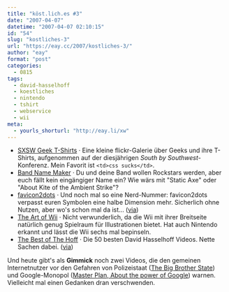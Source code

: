 ```yaml
---
title: "köst.lich.es #3"
date: "2007-04-07"
datetime: "2007-04-07 02:10:15"
id: "54"
slug: "kostliches-3"
url: "https://eay.cc/2007/kostliches-3/"
author: "eay"
format: "post"
categories:
  - 0815
tags:
  - david-hasselhoff
  - koestliches
  - nintendo
  - tshirt
  - webservice
  - wii
meta:
  - yourls_shorturl: "http://eay.li/xw"
---
```


- [SXSW Geek T-Shirts](http://www.flickr.com/photos/smithmag/sets/72157600002403395/) · Eine kleine flickr-Galerie über Geeks und ihre T-Shirts, aufgenommen auf der diesjährigen _South by Southwest_\-Konferenz. Mein Favorit ist `<td>css sucks</td>`.
- [Band Name Maker](http://www.bandnamemaker.com/generator/) · Du und deine Band wollen Rockstars werden, aber euch fällt kein eingängiger Name ein? Wie wärs mit "Static Axe" oder "About Kite of the Ambient Strike"?
- [favicon2dots](http://favicon2dots.com/) · Und noch mal so eine Nerd-Nummer: favicon2dots verpasst euren Symbolen eine halbe Dimension mehr. Sicherlich ohne Nutzen, aber wo's schon mal da ist... ([via](http://www.piktogramme-und-icons.de/weblog/artikel/huebsch-favicon2dots/))
- [The Art of Wii](http://theartofwii.nintendo.com/) · Nicht verwunderlich, da die Wii mit ihrer Breitseite natürlich genug Spielraum für Illustrationen bietet. Hat auch Nintendo erkannt und lässt die Wii sechs mal bepinseln.
- [The Best of The Hoff](http://www.ragrap.com/index.php/david-hasselhoff-videos-2) · Die 50 besten David Hasselhoff Videos. Nette Sachen dabei. ([via](http://birphborph.ionismus.de/2007/04/04/bestof-thehoff/))

Und heute gibt's als **Gimmick** noch zwei Videos, die den gemeinen Internetnutzer vor den Gefahren von Polizeistaat ([The Big Brother State](http://youtube.com/watch?v=jJTLL1UjvfU)) und Google-Monopol ([Master Plan, About the power of Google](http://de.sevenload.com/videos/lyOnun9/Master-Plan-about-the-power-of-Google)) warnen. Vielleicht mal einen Gedanken dran verschwenden.

